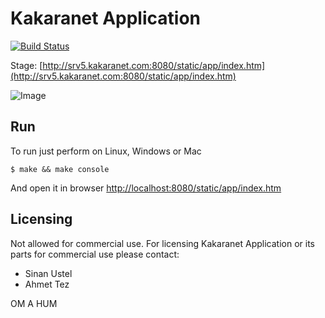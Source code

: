 Kakaranet Application
=====================

[![Build Status](https://travis-ci.org/kakaranet/games.svg?branch=master)](https://travis-ci.org/kakaranet/games)

Stage: [http://srv5.kakaranet.com:8080/static/app/index.htm](http://srv5.kakaranet.com:8080/static/app/index.htm)

![Image](http://synrc.com/lj/svg_clean.png)

Run
---

To run just perform on Linux, Windows or Mac

    $ make && make console

And open it in browser [http://localhost:8080/static/app/index.htm](http://localhost:8080/static/app/index.htm)

Licensing
---------

Not allowed for commercial use. For licensing Kakaranet Application or its parts for commercial use please contact:

* Sinan Ustel
* Ahmet Tez

OM A HUM
